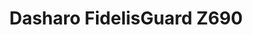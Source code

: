 ---
image: /attachment/posts/dasharo-fidelisguard-z690_2.jpg
lang: en
layout: doc
permalink: /doc/certified-hardware/dasharo-fidelisguard-z690/
redirect_to: https://doc.qubes-os.org/en/latest/user/hardware/certified-hardware/dasharo-fidelisguard-z690.html
ref: 350
title: Dasharo FidelisGuard Z690
---